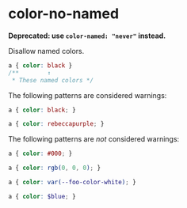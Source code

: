 # color-no-named

**Deprecated: use `color-named: "never"` instead.**

Disallow named colors.

```css
a { color: black }
/**        ↑
 * These named colors */
```

The following patterns are considered warnings:

```css
a { color: black; }
```

```css
a { color: rebeccapurple; }
```

The following patterns are *not* considered warnings:

```css
a { color: #000; }
```

```css
a { color: rgb(0, 0, 0); }
```

```css
a { color: var(--foo-color-white); }
```

```scss
a { color: $blue; }
```
